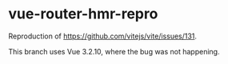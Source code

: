 # vue-router-hmr-repro

Reproduction of https://github.com/vitejs/vite/issues/131.

This branch uses Vue 3.2.10, where the bug was not happening.
